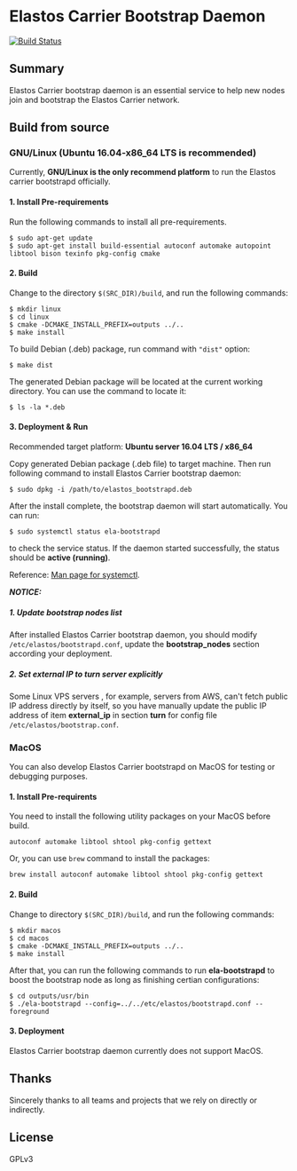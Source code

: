 # Elastos Carrier Bootstrap Daemon 

[![Build Status](https://travis-ci.com/elastos/Elastos.NET.Carrier.Bootstrap.svg?branch=master)](https://travis-ci.com/elastos/Elastos.NET.Carrier.Bootstrap)

## Summary

Elastos Carrier bootstrap daemon is an essential service to help new nodes join and bootstrap the Elastos Carrier network.

## Build from source

### GNU/Linux (Ubuntu 16.04-x86_64 LTS is recommended)

Currently, **GNU/Linux is the only recommend platform** to run the Elastos carrier bootstrapd officially.

#### 1. Install Pre-requirements

Run the following commands to install all pre-requirements.

```shell
$ sudo apt-get update
$ sudo apt-get install build-essential autoconf automake autopoint libtool bison texinfo pkg-config cmake
```

#### 2. Build

Change to the directory `$(SRC_DIR)/build`, and run the following commands:

```shell
$ mkdir linux
$ cd linux
$ cmake -DCMAKE_INSTALL_PREFIX=outputs ../..
$ make install
```

To build Debian (.deb) package, run command with `"dist"` option:

```shell
$ make dist
```

The generated Debian package will be located at the current working directory. You can use the command to locate it:

```shell
$ ls -la *.deb
```

#### 3. Deployment & Run

Recommended target platform: **Ubuntu server 16.04 LTS / x86_64**

Copy generated Debian package (.deb file) to target machine. Then run following command to install Elastos Carrier bootstrap daemon:

```shell
$ sudo dpkg -i /path/to/elastos_bootstrapd.deb
```

After the install complete, the bootstrap daemon will start automatically. You can run:

```shell
$ sudo systemctl status ela-bootstrapd
```

to check the service status. If the daemon started successfully, the status should be **active (running)**.

Reference: [Man page for systemctl](https://www.freedesktop.org/software/systemd/man/systemctl.html).

***NOTICE:***

##### 1. Update bootstrap nodes list
After installed Elastos Carrier bootstrap daemon, you should modify `/etc/elastos/bootstrapd.conf`, update the **bootstrap_nodes** section according your deployment.

##### 2. Set external IP to turn server explicitly
Some Linux VPS servers , for example, servers from AWS, can't fetch public IP address directly by itself,  so you have manually update the public IP address of item **external_ip** in section **turn** for config file `/etc/elastos/bootstrap.conf`.

### MacOS

You can also develop Elastos Carrier bootstrapd on MacOS for testing or debugging purposes.

#### 1. Install Pre-requirents

You need to install the following utility packages on your MacOS before build.

```
autoconf automake libtool shtool pkg-config gettext
```

Or, you can use `brew` command to install the packages:

```
brew install autoconf automake libtool shtool pkg-config gettext
```

#### 2. Build

Change to directory `$(SRC_DIR)/build`, and run the following commands:

```shell
$ mkdir macos
$ cd macos
$ cmake -DCMAKE_INSTALL_PREFIX=outputs ../..
$ make install
```

After that, you can run the following commands to run **ela-bootstrapd** to boost the bootstrap node as long as finishing certian configurations:

```shell
$ cd outputs/usr/bin
$ ./ela-bootstrapd --config=../../etc/elastos/bootstrapd.conf --foreground
```

#### 3. Deployment

Elastos Carrier bootstrap daemon currently does not support MacOS.

## Thanks

Sincerely thanks to all teams and projects that we rely on directly or indirectly.

## License

GPLv3

